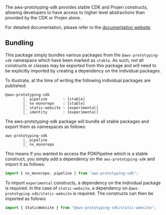 The aws-prototyping-sdk provides stable CDK and Projen constructs, allowing developers to have access to higher level abstractions than provided by the CDK or Projen alone.

For detailed documentation, please refer to the [documentation website](TODO).

## Bundling

This package simply bundles various packages from the `@aws-prototyping-sdk` namespace which have been marked as `stable`. As such, not all constructs or classes may be exported from this package and will need to be explicitly imported by creating a dependency on the individual packages.

To illustrate, at the time of writing the following individual packages are published:

```
@aws-prototyping-sdk
        |_ pipeline       : [stable]
        |_ nx-monorepo    : [stable]
        |_ static-website : [experimental]
        |_ identity       : [experimental]
```

The aws-prototyping-sdk package will bundle all stable packages and export them as namespaces as follows:

```
aws-prototyping-sdk
        |_ pipeline
        |_ nx_monorepo
```

This means if you wanted to access the PDKPipeline which is a stable construct, you simply add a dependency on the `aws-prototyping-sdk` and import it as follows:

```ts
import { nx_monorepo, pipeline } from "aws-prototyping-sdk";
```

To import `experimental` constructs, a dependency on the individual package is required. In the case of `static-website`, a dependency on `@aws-prototyping-sdk/static-website` is required. The constructs can then be imported as follows:

```ts
import { StaticWebsite } from "@aws-prototyping-sdk/static-website";
```

